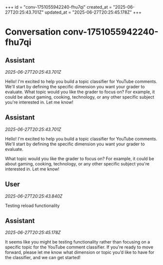+++
id = "conv-1751055942240-fhu7qi"
created_at = "2025-06-27T20:25:43.701Z"
updated_at = "2025-06-27T20:25:45.178Z"
+++

# Conversation conv-1751055942240-fhu7qi

## Assistant
_2025-06-27T20:25:43.701Z_

Hello! I'm excited to help you build a topic classifier for YouTube comments. We'll start by defining the specific dimension you want your grader to evaluate. 
What topic would you like the grader to focus on? For example, it could be about gaming, cooking, technology, or any other specific subject you're interested in. Let me know!

## Assistant
_2025-06-27T20:25:43.701Z_

Hello! I'm excited to help you build a topic classifier for YouTube comments. We'll start by defining the specific dimension you want your grader to evaluate. 

What topic would you like the grader to focus on? For example, it could be about gaming, cooking, technology, or any other specific subject you're interested in. Let me know!

## User
_2025-06-27T20:25:43.840Z_

Testing reload functionality

## Assistant
_2025-06-27T20:25:45.178Z_

It seems like you might be testing functionality rather than focusing on a specific topic for the YouTube comment classifier. If you're ready to move forward, please let me know what dimension or topic you’d like to have for the classifier, and we can get started!